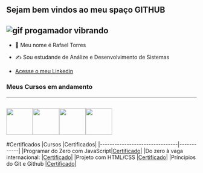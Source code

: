 <!---
- 👋 Hi, I’m RafaelTorres700
- 👀 I’m interested in ...
- 🌱 I’m currently learning ...
- 💞️ I’m looking to collaborate on ...
- 📫 How to reach me ...
- 😄 Pronouns: ...
- ⚡ Fun fact: ...


RafaelTorres700/RafaelTorres700 is a ✨ special ✨ repository because its `README.md` (this file) appears on your GitHub profile.
You can click the Preview link to take a look at your changes.
--->

## Sejam bem vindos ao meu spaço GITHUB
![gif progamador vibrando](https://i.imgur.com/rTZkf4K.gif)
----------------------------------------------------
- 🥸 Meu nome é Rafael Torres
- ✍️ Sou estudande de Análize e Desenvolvimento de Sistemas

  
- [ Acesse o meu Linkedin](https://www.linkedin.com/in/rafael-torres-447468353/)

 ### Meus Cursos em andamento
-------------------------------------------

<img src="https://cdn.jsdelivr.net/gh/devicons/devicon@latest/icons/javascript/javascript-original.svg" width="70px"><img src="https://cdn.jsdelivr.net/gh/devicons/devicon@latest/icons/html5/html5-original-wordmark.svg" width="70px"><img src="https://cdn.jsdelivr.net/gh/devicons/devicon@latest/icons/css3/css3-original-wordmark.svg" width="70px"><img src="https://cdn.jsdelivr.net/gh/devicons/devicon@latest/icons/github/github-original-wordmark.svg" width="70px">
---------------------------------------------------------------
#Certificados
|Cursos                          |Certificados|
|--------------------------------|------------|
|Programar do Zero com JavaScript|[Certificado](https://hermes.dio.me/certificates/PYFEBL2D.pdf)|
|Do zero à vaga internacional:   |[Certificado](https://hermes.dio.me/certificates/CS9DG2W2.pdf)|
|Projeto com HTML/CSS            |[Certificado](https://hermes.dio.me/certificates/UPEZDLRT.pdf)|
|Príncipios do Git e Github      |[Certificado](https://hermes.dio.me/certificates/BCKBP7FU.pdf)|
